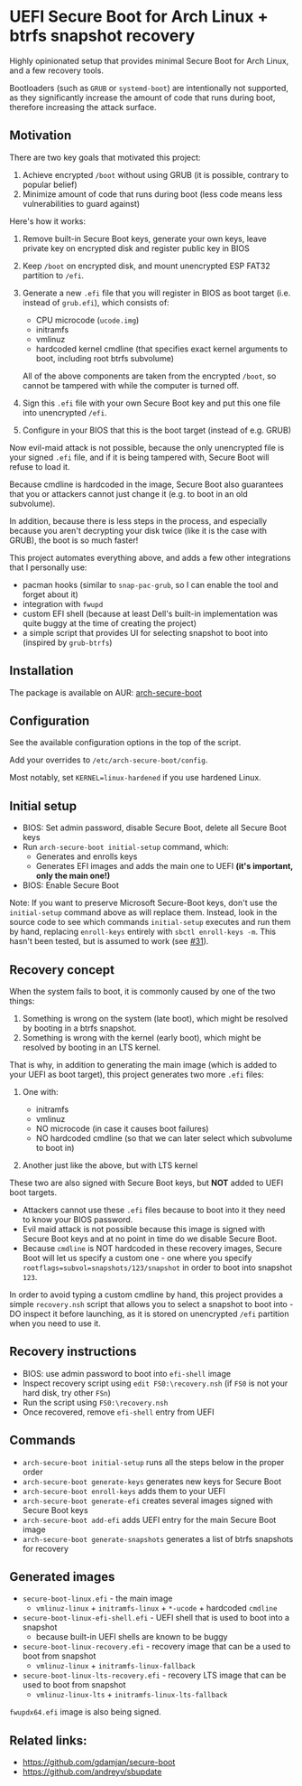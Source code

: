 # UEFI Secure Boot for Arch Linux + btrfs snapshot recovery

Highly opinionated setup that provides minimal Secure Boot for Arch Linux, and a few recovery tools.

Bootloaders (such as `GRUB` or `systemd-boot`) are intentionally not supported, as they significantly increase the amount of code that runs during boot, therefore increasing the attack surface.

## Motivation

There are two key goals that motivated this project:

1. Achieve encrypted `/boot` without using GRUB (it is possible, contrary to popular belief)
2. Minimize amount of code that runs during boot (less code means less vulnerabilities to guard against)

Here's how it works:

1. Remove built-in Secure Boot keys, generate your own keys, leave private key on encrypted disk and register public key in BIOS
2. Keep `/boot` on encrypted disk, and mount unencrypted ESP FAT32 partition to `/efi`.
3. Generate a new `.efi` file that you will register in BIOS as boot target (i.e. instead of `grub.efi`), which consists of:

   - CPU microcode (`ucode.img`)
   - initramfs
   - vmlinuz
   - hardcoded kernel cmdline (that specifies exact kernel arguments to boot, including root btrfs subvolume)

   All of the above components are taken from the encrypted `/boot`, so cannot be tampered with while the computer is turned off.

4. Sign this `.efi` file with your own Secure Boot key and put this one file into unencrypted `/efi`.
5. Configure in your BIOS that this is the boot target (instead of e.g. GRUB)

Now evil-maid attack is not possible, because the only unencrypted file is your signed `.efi` file, and if it is being tampered with, Secure Boot will refuse to load it.

Because cmdline is hardcoded in the image, Secure Boot also guarantees that you or attackers cannot just change it (e.g. to boot in an old subvolume).

In addition, because there is less steps in the process, and especially because you aren't decrypting your disk twice (like it is the case with GRUB), the boot is so much faster!

This project automates everything above, and adds a few other integrations that I personally use:

- pacman hooks (similar to `snap-pac-grub`, so I can enable the tool and forget about it)
- integration with `fwupd`
- custom EFI shell (because at least Dell's built-in implementation was quite buggy at the time of creating the project)
- a simple script that provides UI for selecting snapshot to boot into (inspired by `grub-btrfs`)

## Installation

The package is available on AUR: [arch-secure-boot](https://aur.archlinux.org/packages/arch-secure-boot/)

## Configuration

See the available configuration options in the top of the script.

Add your overrides to `/etc/arch-secure-boot/config`.

Most notably, set `KERNEL=linux-hardened` if you use hardened Linux.

## Initial setup

- BIOS: Set admin password, disable Secure Boot, delete all Secure Boot keys
- Run `arch-secure-boot initial-setup` command, which:
  - Generates and enrolls keys
  - Generates EFI images and adds the main one to UEFI **(it's important, only the main one!)**
- BIOS: Enable Secure Boot

Note: If you want to preserve Microsoft Secure-Boot keys, don't use the `initial-setup` command above as will replace them. Instead, look in the source code to see which commands `initial-setup` executes and run them by hand, replacing `enroll-keys` entirely with `sbctl enroll-keys -m`. This hasn't been tested, but is assumed to work (see [#31](https://github.com/maximbaz/arch-secure-boot/issues/31)).

## Recovery concept

When the system fails to boot, it is commonly caused by one of the two things:

1. Something is wrong on the system (late boot), which might be resolved by booting in a btrfs snapshot.
2. Something is wrong with the kernel (early boot), which might be resolved by booting in an LTS kernel.

That is why, in addition to generating the main image (which is added to your UEFI as boot target), this project generates two more `.efi` files:

1. One with:

   - initramfs
   - vmlinuz
   - NO microcode (in case it causes boot failures)
   - NO hardcoded cmdline (so that we can later select which subvolume to boot in)

2. Another just like the above, but with LTS kernel

These two are also signed with Secure Boot keys, but **NOT** added to UEFI boot targets.

- Attackers cannot use these `.efi` files because to boot into it they need to know your BIOS password.
- Evil maid attack is not possible because this image is signed with Secure Boot keys and at no point in time do we disable Secure Boot.
- Because `cmdline` is NOT hardcoded in these recovery images, Secure Boot will let us specify a custom one - one where you specify `rootflags=subvol=snapshots/123/snapshot` in order to boot into snapshot `123`.

In order to avoid typing a custom cmdline by hand, this project provides a simple `recovery.nsh` script that allows you to select a snapshot to boot into - DO inspect it before launching, as it is stored on unencrypted `/efi` partition when you need to use it.

## Recovery instructions

- BIOS: use admin password to boot into `efi-shell` image
- Inspect recovery script using `edit FS0:\recovery.nsh` (if `FS0` is not your hard disk, try other `FSn`)
- Run the script using `FS0:\recovery.nsh`
- Once recovered, remove `efi-shell` entry from UEFI

## Commands

- `arch-secure-boot initial-setup` runs all the steps below in the proper order
- `arch-secure-boot generate-keys` generates new keys for Secure Boot
- `arch-secure-boot enroll-keys` adds them to your UEFI
- `arch-secure-boot generate-efi` creates several images signed with Secure Boot keys
- `arch-secure-boot add-efi` adds UEFI entry for the main Secure Boot image
- `arch-secure-boot generate-snapshots` generates a list of btrfs snapshots for recovery

## Generated images

- `secure-boot-linux.efi` - the main image
  - `vmlinuz-linux` + `initramfs-linux` + `*-ucode` + hardcoded `cmdline`
- `secure-boot-linux-efi-shell.efi` - UEFI shell that is used to boot into a snapshot
  - because built-in UEFI shells are known to be buggy
- `secure-boot-linux-recovery.efi` - recovery image that can be a used to boot from snapshot
  - `vmlinuz-linux` + `initramfs-linux-fallback`
- `secure-boot-linux-lts-recovery.efi` - recovery LTS image that can be used to boot from snapshot
  - `vmlinuz-linux-lts` + `initramfs-linux-lts-fallback`

`fwupdx64.efi` image is also being signed.

## Related links:

- https://github.com/gdamjan/secure-boot
- https://github.com/andreyv/sbupdate
